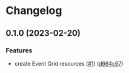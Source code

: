 # Changelog

## 0.1.0 (2023-02-20)


### Features

* create Event Grid resources ([#1](https://github.com/equinor/terraform-azurerm-event-grid/issues/1)) ([d664c67](https://github.com/equinor/terraform-azurerm-event-grid/commit/d664c674bf25d4bfc19c249a8ff942b66490d880))

